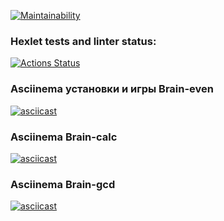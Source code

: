 [![Maintainability](https://api.codeclimate.com/v1/badges/d4c4a04fd7b2f5447001/maintainability)](https://codeclimate.com/github/StanislavKls/frontend-project-44/maintainability)

### Hexlet tests and linter status:
[![Actions Status](https://github.com/StanislavKls/frontend-project-44/workflows/hexlet-check/badge.svg)](https://github.com/StanislavKls/frontend-project-44/actions)


### Asciinema установки и игры Brain-even

[![asciicast](https://asciinema.org/a/hE66I3KxEPK7lZZwieM9xuuCp.svg)](https://asciinema.org/a/hE66I3KxEPK7lZZwieM9xuuCp)

### Asciinema Brain-calc

[![asciicast](https://asciinema.org/a/lfkcUWZjaKhAZXLd7xRNTtfYE.svg)](https://asciinema.org/a/lfkcUWZjaKhAZXLd7xRNTtfYE)

### Asciinema Brain-gcd

[![asciicast](https://asciinema.org/a/9prjVyMyel4Or9E6hR5UejRE2.svg)](https://asciinema.org/a/9prjVyMyel4Or9E6hR5UejRE2)
